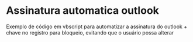 # Assinatura automatica outlook
Exemplo de código em vbscript para automatizar a assinatura do outlook + chave no registro para bloqueio, evitando que o usuário possa alterar
